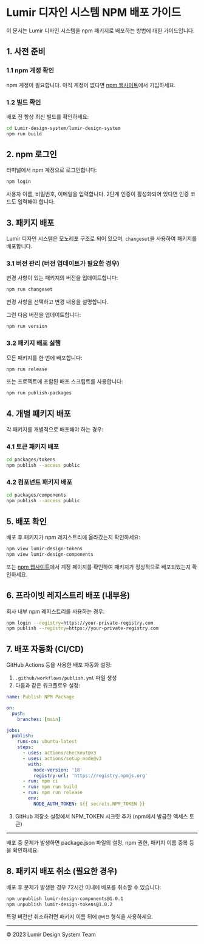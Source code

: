 # Lumir 디자인 시스템 NPM 배포 가이드

이 문서는 Lumir 디자인 시스템을 npm 패키지로 배포하는 방법에 대한 가이드입니다.

## 1. 사전 준비

### 1.1 npm 계정 확인

npm 계정이 필요합니다. 아직 계정이 없다면 [npm 웹사이트](https://www.npmjs.com/)에서 가입하세요.

### 1.2 빌드 확인

배포 전 항상 최신 빌드를 확인하세요:

```bash
cd Lumir-design-system/lumir-design-system
npm run build
```

## 2. npm 로그인

터미널에서 npm 계정으로 로그인합니다:

```bash
npm login
```

사용자 이름, 비밀번호, 이메일을 입력합니다. 2단계 인증이 활성화되어 있다면 인증 코드도 입력해야 합니다.

## 3. 패키지 배포

Lumir 디자인 시스템은 모노레포 구조로 되어 있으며, `changeset`을 사용하여 패키지를 배포합니다.

### 3.1 버전 관리 (버전 업데이트가 필요한 경우)

변경 사항이 있는 패키지의 버전을 업데이트합니다:

```bash
npm run changeset
```

변경 사항을 선택하고 변경 내용을 설명합니다.

그런 다음 버전을 업데이트합니다:

```bash
npm run version
```

### 3.2 패키지 배포 실행

모든 패키지를 한 번에 배포합니다:

```bash
npm run release
```

또는 프로젝트에 포함된 배포 스크립트를 사용합니다:

```bash
npm run publish-packages
```

## 4. 개별 패키지 배포

각 패키지를 개별적으로 배포해야 하는 경우:

### 4.1 토큰 패키지 배포

```bash
cd packages/tokens
npm publish --access public
```

### 4.2 컴포넌트 패키지 배포

```bash
cd packages/components
npm publish --access public
```

## 5. 배포 확인

배포 후 패키지가 npm 레지스트리에 올라갔는지 확인하세요:

```bash
npm view lumir-design-tokens
npm view lumir-design-components
```

또는 [npm 웹사이트](https://www.npmjs.com/)에서 계정 페이지를 확인하여 패키지가 정상적으로 배포되었는지 확인하세요.

## 6. 프라이빗 레지스트리 배포 (내부용)

회사 내부 npm 레지스트리를 사용하는 경우:

```bash
npm login --registry=https://your-private-registry.com
npm publish --registry=https://your-private-registry.com
```

## 7. 배포 자동화 (CI/CD)

GitHub Actions 등을 사용한 배포 자동화 설정:

1. `.github/workflows/publish.yml` 파일 생성
2. 다음과 같은 워크플로우 설정:

```yaml
name: Publish NPM Package

on:
  push:
    branches: [main]

jobs:
  publish:
    runs-on: ubuntu-latest
    steps:
      - uses: actions/checkout@v3
      - uses: actions/setup-node@v3
        with:
          node-version: '18'
          registry-url: 'https://registry.npmjs.org'
      - run: npm ci
      - run: npm run build
      - run: npm run release
        env:
          NODE_AUTH_TOKEN: ${{ secrets.NPM_TOKEN }}
```

3. GitHub 저장소 설정에서 NPM_TOKEN 시크릿 추가 (npm에서 발급한 액세스 토큰)

---

배포 중 문제가 발생하면 package.json 파일의 설정, npm 권한, 패키지 이름 중복 등을 확인하세요.

## 8. 패키지 배포 취소 (필요한 경우)

배포 후 문제가 발생한 경우 72시간 이내에 배포를 취소할 수 있습니다:

```bash
npm unpublish lumir-design-components@1.0.1
npm unpublish lumir-design-tokens@1.0.2
```

특정 버전만 취소하려면 패키지 이름 뒤에 `@버전` 형식을 사용하세요.

---

© 2023 Lumir Design System Team 